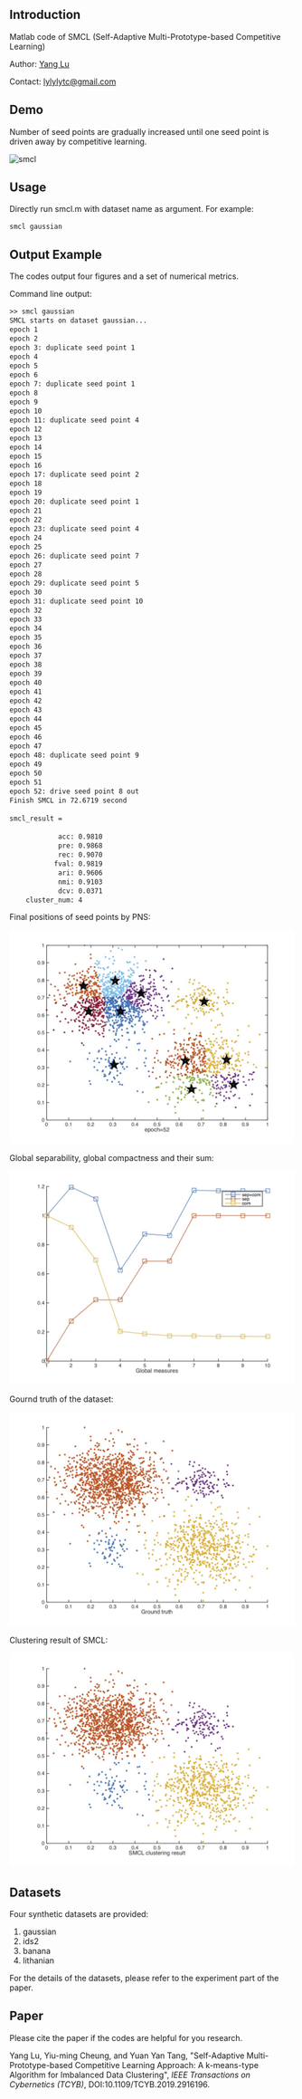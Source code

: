 ## Introduction

Matlab code of SMCL (Self-Adaptive Multi-Prototype-based Competitive Learning)

Author: [Yang Lu](lylylytc.github.io)

Contact: lylylytc@gmail.com



## Demo

Number of seed points are gradually increased until one seed point is driven away by competitive learning.

![smcl](./figures/smcl.gif)



## Usage

Directly run smcl.m with dataset name as argument. For example:

```shell
smcl gaussian
```



## Output Example

The codes output four figures and a set of numerical metrics.

Command line output:

```
>> smcl gaussian
SMCL starts on dataset gaussian...
epoch 1
epoch 2
epoch 3: duplicate seed point 1
epoch 4
epoch 5
epoch 6
epoch 7: duplicate seed point 1
epoch 8
epoch 9
epoch 10
epoch 11: duplicate seed point 4
epoch 12
epoch 13
epoch 14
epoch 15
epoch 16
epoch 17: duplicate seed point 2
epoch 18
epoch 19
epoch 20: duplicate seed point 1
epoch 21
epoch 22
epoch 23: duplicate seed point 4
epoch 24
epoch 25
epoch 26: duplicate seed point 7
epoch 27
epoch 28
epoch 29: duplicate seed point 5
epoch 30
epoch 31: duplicate seed point 10
epoch 32
epoch 33
epoch 34
epoch 35
epoch 36
epoch 37
epoch 38
epoch 39
epoch 40
epoch 41
epoch 42
epoch 43
epoch 44
epoch 45
epoch 46
epoch 47
epoch 48: duplicate seed point 9
epoch 49
epoch 50
epoch 51
epoch 52: drive seed point 8 out
Finish SMCL in 72.6719 second

smcl_result = 

            acc: 0.9810
            pre: 0.9868
            rec: 0.9070
           fval: 0.9819
            ari: 0.9606
            nmi: 0.9103
            dcv: 0.0371
    cluster_num: 4
```



Final positions of seed points by PNS:

![PNS_result](./figures/PNS_result.jpg)

Global separability, global compactness and their sum:

![Global_measures](./figures/Global_measures.jpg)

Gournd truth of the dataset:

![Ground_truth](./figures/Ground_truth.jpg)

Clustering result of SMCL:

![SMCL_clustering_result](./figures/SMCL_clustering_result.jpg)



## Datasets

Four synthetic datasets are provided:

1. gaussian
2. ids2
3. banana
4. lithanian

For the details of the datasets, please refer to the experiment part of the paper.



## Paper

Please cite the paper if the codes are helpful for you research.

Yang Lu, Yiu-ming Cheung, and Yuan Yan Tang, "Self-Adaptive Multi-Prototype-based Competitive Learning Approach: A k-means-type Algorithm for Imbalanced Data Clustering", _IEEE Transactions on Cybernetics (TCYB)_, DOI:10.1109/TCYB.2019.2916196.